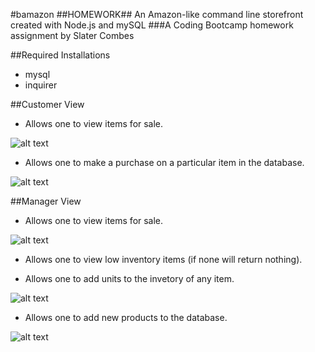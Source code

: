 #bamazon
##HOMEWORK## An Amazon-like command line storefront created with Node.js and mySQL
###A Coding Bootcamp homework assignment by Slater Combes

##Required Installations
- mysql
- inquirer


##Customer View

- Allows one to view items for sale.

![alt text](https://raw.githubusercontent.com/lifesizehuman/bamazon/assets/Customer-1.png)

- Allows one to make a purchase on a particular item in the database.

![alt text](https://raw.githubusercontent.com/lifesizehuman/bamazon/assets/Customer-2.png)

##Manager View

- Allows one to view items for sale.

![alt text](https://raw.githubusercontent.com/lifesizehuman/bamazon/assets/Manager-1.png)

- Allows one to view low inventory items (if none will return nothing).

- Allows one to add units to the invetory of any item.

![alt text](https://raw.githubusercontent.com/lifesizehuman/bamazon/assets/Manager-2.png)

- Allows one to add new products to the database.

![alt text](https://raw.githubusercontent.com/lifesizehuman/bamazon/assets/Manager-3.png)
